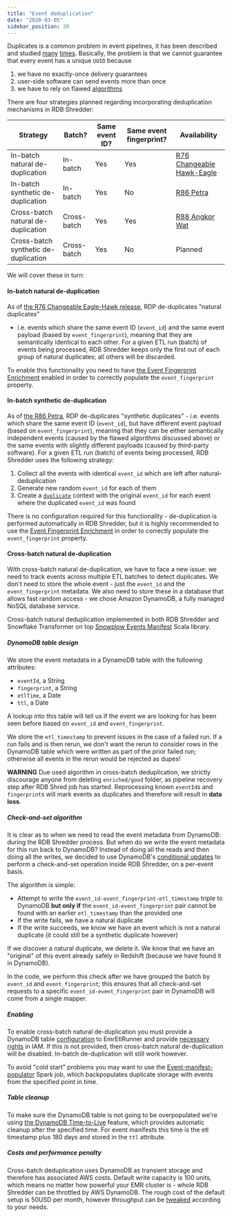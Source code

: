 ```yaml
---
title: "Event deduplication"
date: "2020-03-05"
sidebar_position: 20
---
```


Duplicates is a common problem in event pipelines, it has been described and studied [many](http://snowplowanalytics.com/blog/2015/08/19/dealing-with-duplicate-event-ids/) [times](http://snowplowanalytics.com/blog/2016/01/26/snowplow-r76-changeable-hawk-eagle-released/#deduplication). Basically, the problem is that we cannot guarantee that every event has a unique `UUID` because

1. we have no exactly-once delivery guarantees
2. user-side software can send events more than once
3. we have to rely on flawed [algorithms](http://snowplowanalytics.com/blog/2016/01/26/snowplow-r76-changeable-hawk-eagle-released/#deduplication)

There are four strategies planned regarding incorporating deduplication mechanisms in RDB Shredder:

| Strategy | Batch? | Same event ID? | Same event fingerprint? | Availability |
| --- | --- | --- | --- | --- |
| In-batch natural de-duplication | In-batch | Yes | Yes | [R76 Changeable Hawk-Eagle](http://snowplowanalytics.com/blog/2016/01/26/snowplow-r76-changeable-hawk-eagle-released/#deduplication) |
| In-batch synthetic de-duplication | In-batch | Yes | No | [R86 Petra](http://snowplowanalytics.com/blog/2016/12/20/snowplow-r86-petra-released/) |
| Cross-batch natural de-duplication | Cross-batch | Yes | Yes | [R88 Angkor Wat](http://snowplowanalytics.com/blog/2017/04/27/snowplow-r88-angkor-wat-released/) |
| Cross-batch synthetic de-duplication | Cross-batch | Yes | No | Planned |

We will cover these in turn:[](https://github.com/snowplow/snowplow/wiki/Relational-Database-Shredder#41-in-batch-natural-de-duplication)

#### In-batch natural de-duplication

As of [the R76 Changeable Eagle-Hawk release](http://snowplowanalytics.com/blog/2016/01/26/snowplow-r76-changeable-hawk-eagle-released/#deduplication), RDP de-duplicates "natural duplicates"

- i.e. events which share the same event ID (`event_id`) and the same event payload (based by `event_fingerprint`), meaning that they are semantically identical to each other. For a given ETL run (batch) of events being processed, RDB Shredder keeps only the first out of each group of natural duplicates; all others will be discarded.

To enable this functionality you need to have [the Event Fingerprint Enrichment](https://github.com/snowplow/snowplow/wiki/Event-fingerprint-enrichment) enabled in order to correctly populate the `event_fingerprint` property.

#### In-batch synthetic de-duplication

As of [the R86 Petra](http://snowplowanalytics.com/blog/2016/12/20/snowplow-r86-petra-released/), RDP de-duplicates "synthetic duplicates" - i.e. events which share the same event ID (`event_id`), but have different event payload (based on `event_fingerprint`), meaning that they can be either semantically independent events (caused by the flawed algorithms discussed above) or the same events with slightly different payloads (caused by third-party software). For a given ETL run (batch) of events being processed, RDB Shredder uses the following strategy:

1. Collect all the events with identical `event_id` which are left after natural-deduplication
2. Generate new random `event_id` for each of them
3. Create a [`duplicate`](https://github.com/snowplow/iglu-central/blob/master/schemas/com.snowplowanalytics.snowplow/duplicate/jsonschema/1-0-0) context with the original `event_id` for each event where the duplicated `event_id` was found

There is no configuration required for this functionality - de-duplication is performed automatically in RDB Shredder, but it is highly recommended to use the [Event Fingerprint Enrichment](https://github.com/snowplow/snowplow/wiki/Event-fingerprint-enrichment) in order to correctly populate the `event_fingerprint` property.

#### Cross-batch natural de-duplication

With cross-batch natural de-duplication, we have to face a new issue: we need to track events across multiple ETL batches to detect duplicates. We don't need to store the whole event - just the `event_id` and the `event_fingerprint` metadata. We also need to store these in a database that allows fast random access - we chose Amazon DynamoDB, a fully managed NoSQL database service.

Cross-batch natural deduplication implemented in both RDB Shredder and Snowflake Transformer on top [Snowplow Events Manifest](https://github.com/snowplow-incubator/snowplow-events-manifest) Scala library.

##### DynamoDB table design

We store the event metadata in a DynamoDB table with the following attributes:

- `eventId`, a String
- `fingerprint`, a String
- `etlTime`, a Date
- `ttl`, a Date

A lookup into this table will tell us if the event we are looking for has been seen before based on `event_id` and `event_fingerprint`.

We store the `etl_timestamp` to prevent issues in the case of a failed run. If a run fails and is then rerun, we don't want the rerun to consider rows in the DynamoDB table which were written as part of the prior failed run; otherwise all events in the rerun would be rejected as dupes!

**WARNING** Due used algorithm in cross-batch deduplication, we strictly discourage anyone from deleting `enriched/good` folder, as pipeline recovery step after RDB Shred job has started. Reprocessing known `eventId`s and `fingerprint`s will mark events as duplicates and therefore will result in **data loss**.

##### Check-and-set algorithm

It is clear as to when we need to read the event metadata from DynamoDB: during the RDB Shredder process. But when do we write the event metadata for this run back to DynamoDB? Instead of doing all the reads and then doing all the writes, we decided to use DynamoDB's [conditional updates](http://docs.aws.amazon.com/amazondynamodb/latest/developerguide/WorkingWithItems.html#WorkingWithItems.ConditionalUpdate) to perform a check-and-set operation inside RDB Shredder, on a per-event basis.

The algorithm is simple:

- Attempt to write the `event_id-event_fingerprint-etl_timestamp` triple to DynamoDB **but only if** the `event_id-event_fingerprint` pair cannot be found with an earlier `etl_timestamp` than the provided one
- If the write fails, we have a natural duplicate
- If the write succeeds, we know we have an event which is not a natural duplicate (it could still be a synthetic duplicate however)

If we discover a natural duplicate, we delete it. We know that we have an "original" of this event already safely in Redshift (because we have found it in DynamoDB).

In the code, we perform this check after we have grouped the batch by `event_id` and `event_fingerprint`; this ensures that all check-and-set requests to a specific `event_id-event_fingerprint` pair in DynamoDB will come from a single mapper.

##### Enabling

To enable cross-batch natural de-duplication you must provide a DynamoDB table [configuration](https://github.com/snowplow/snowplow/wiki/Configuring-storage-targets#dynamodb) to EmrEtlRunner and provide [necessary rights](https://github.com/snowplow/snowplow/wiki/Setting-up-Amazon-DynamoDB) in IAM. If this is not provided, then cross-batch natural de-duplication will be disabled. In-batch de-duplication will still work however.

To avoid "cold start" problems you may want to use the [Event-manifest-populator](https://github.com/snowplow/snowplow/wiki/Event-manifest-populator) Spark job, which backpopulates duplicate storage with events from the specified point in time.

##### Table cleanup

To make sure the DynamoDB table is not going to be overpopulated we're using [the DynamoDB Time-to-Live](http://docs.aws.amazon.com/amazondynamodb/latest/developerguide/TTL.html) feature, which provides automatic cleanup after the specified time. For event manifests this time is the etl timestamp plus 180 days and stored in the `ttl` attribute.

##### Costs and performance penalty

Cross-batch deduplication uses DynamoDB as transient storage and therefore has associated AWS costs. Default write capacity is 100 units, which means no matter how powerful your EMR cluster is - whole RDB Shredder can be throttled by AWS DynamoDB. The rough cost of the default setup is 50USD per month, however throughput can be [tweaked](https://github.com/snowplow/snowplow/wiki/Setting-up-Amazon-DynamoDB) according to your needs.
